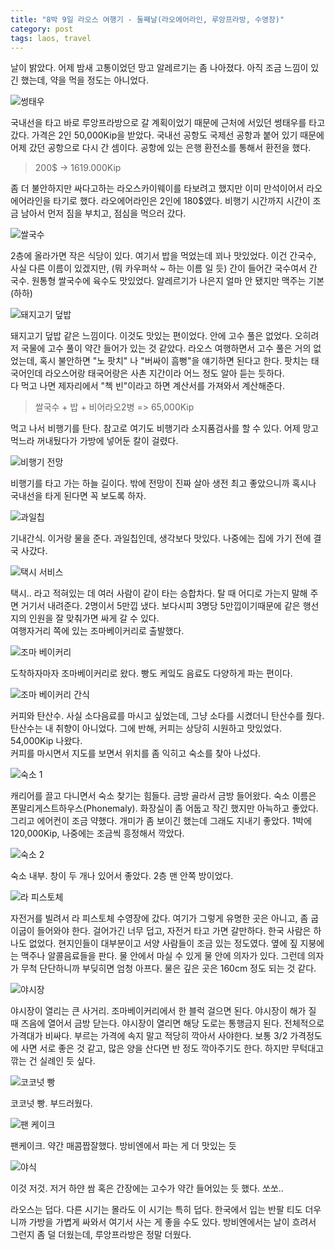 ```yaml
---
title: "8박 9일 라오스 여행기 - 둘째날(라오에어라인, 루앙프라방, 수영장)"
category: post
tags: laos, travel
---
```



날이 밝았다. 어제 밤새 고통이었던 망고 알레르기는 좀 나아졌다. 아직 조금 느낌이 있긴 했는데, 약을 먹을 정도는 아니었다.

![썽태우](/images/2015-08-24/laos02-01.jpg)


국내선을 타고 바로 루앙프라방으로 갈 계획이었기 때문에 근처에 서있던 썽태우를 타고 갔다. 가격은 2인 50,000Kip을 받았다. 국내선 공항도 국제선 공항과 붙어 있기 때문에 어제 갔던 공항으로 다시 간 셈이다. 공항에 있는 은행 환전소를 통해서 환전을 했다.

> 200$ -> 1619.000Kip

좀 더 불안하지만 싸다고하는 라오스카이웨이를 타보려고 했지만 이미 만석이어서 라오에어라인을 타기로 했다. 라오에어라인은 2인에 180$였다. 비행기 시간까지 시간이 조금 남아서 먼저 짐을 부치고, 점심을 먹으러 갔다.

![쌀국수](/images/2015-08-24/laos02-02.jpg)

2층에 올라가면 작은 식당이 있다. 여기서 밥을 먹었는데 꾀나 맛있었다. 이건 간국수, 사실 다른 이름이 있겠지만, (뭐 카우퍼삭 ~ 하는 이름 일 듯) 간이 들어간 국수여서 간 국수. 원통형 쌀국수에 육수도 맛있었다. 알레르기가 나은지 얼마 안 됐지만 맥주는 기본(하하)

![돼지고기 덮밥](/images/2015-08-24/laos02-03.jpg)

돼지고기 덮밥 같은 느낌이다. 이것도 맛있는 편이었다.
안에 고수 풀은 없었다. 오히려 저 국물에 고수 풀이 약간 들어가 있는 것 같았다. 라오스 여행하면서 고수 풀은 거의 없었는데, 혹시 불안하면 "노 팟치" 나 "버싸이 흠뻥"을 얘기하면 된다고 한다. 팟치는 태국어인데 라오스어랑 태국어랑은 사촌 지간이라 어느 정도 알아 듣는 듯하다.  
다 먹고 나면 제자리에서 "첵 빈"이라고 하면 계산서를 가져와서 계산해준다.

> 쌀국수 + 밥 + 비어라오2병  => 65,000Kip

먹고 나서 비행기를 탄다. 참고로 여기도 비행기라 소지품검사를 할 수 있다. 어제 망고 먹느라 꺼내뒀다가 가방에 넣어둔 칼이 걸렸다.

![비행기 전망](/images/2015-08-24/laos02-04.jpg)

비행기를 타고 가는 하늘 길이다. 밖에 전망이 진짜 살아 생전 최고 좋았으니까 혹시나 국내선을 타게 된다면 꼭 보도록 하자.

![과일칩](/images/2015-08-24/laos02-05.jpg)


기내간식. 이거랑 물을 준다. 과일칩인데, 생각보다 맛있다. 나중에는 집에 가기 전에 결국 사갔다.

![택시 서비스](/images/2015-08-24/laos02-06.jpg)

택시.. 라고 적혀있는 데 여러 사람이 같이 타는 승합차다. 탈 때 어디로 가는지 말해 주면 거기서 내려준다. 2명이서 5만낍 냈다. 보다시피 3명당 5만낍이기때문에 같은 행선지의 인원을 잘 맞춰가면 싸게 갈 수 있다.  
여행자거리 쪽에 있는 조마베이커리로 출발했다.

![조마 베이커리](/images/2015-08-24/laos02-07.jpg)

도착하자마자 조마베이커리로 왔다. 빵도 케잌도 음료도 다양하게 파는 편이다.

![조마 베이커리 간식](/images/2015-08-24/laos02-08.jpg)


커피와 탄산수. 사실 소다음료를 마시고 싶었는데, 그냥 소다를 시켰더니 탄산수를 줬다. 탄산수는 내 취향이 아니었다. 그에 반해, 커피는 상당히 시원하고 맛있었다. 54,000Kip 나왔다.  
커피를 마시면서 지도를 보면서 위치를 좀 익히고 숙소를 찾아 나섰다.

![숙소 1](/images/2015-08-24/laos02-09.jpg)

캐리어를 끌고 다니면서 숙소 찾기는 힘들다. 금방 골라서 금방 들어왔다. 숙소 이름은 폰말리게스트하우스(Phonemaly). 화장실이 좀 어둡고 작긴 했지만 아늑하고 좋았다. 그리고 에어컨이 조금 약했다. 개미가 좀 보이긴 했는데 그래도 지내기 좋았다. 1박에 120,000Kip, 나중에는 조금씩 흥정해서 깍았다.

![숙소 2](/images/2015-08-24/laos02-10.jpg)


숙소 내부. 창이 두 개나 있어서 좋았다. 2층 맨 안쪽 방이었다.

![라 피스토체](/images/2015-08-24/laos02-11.jpg)

자전거를 빌려서 라 피스토체 수영장에 갔다. 여기가 그렇게 유명한 곳은 아니고, 좀 굽이굽이 들어와야 한다. 걸어가긴 너무 덥고, 자전거 타고 가면 갈만하다. 한국 사람은 하나도 없었다. 현지인들이 대부분이고 서양 사람들이 조금 있는 정도였다. 옆에 짚 지붕에는 맥주나 알콜음료들을 판다. 물 안에서 마실 수 있게 물 안에 의자가 있다. 그런데 의자가 무척 단단하니까 부딪히면 엄청 아프다. 물은 깊은 곳은 160cm 정도 되는 것 같다.

![야시장](/images/2015-08-24/laos02-12.jpg)

야시장이 열리는 큰 사거리. 조마베이커리에서 한 블럭 걸으면 된다. 야시장이 해가 질 때 즈음에 열어서 금방 닫는다. 야시장이 열리면 해당 도로는 통행금지 된다. 전체적으로 가격대가 비싸다. 부르는 가격에 속지 말고 적당히 깍아서 사야한다. 보통 3/2 가격정도에 사면 서로 좋은 것 같고, 많은 양을 산다면 반 정도 깍아주기도 한다. 하지만 무턱대고 깎는 건 실례인 듯 싶다.

![코코넛 빵](/images/2015-08-24/laos02-13.jpg)

코코넛 빵. 부드러웠다.


![팬 케이크](/images/2015-08-24/laos02-14.jpg)

팬케이크. 약간 매콤짭잘했다. 방비엔에서 파는 게 더 맛있는 듯

![야식](/images/2015-08-24/laos02-15.jpg)


이것 저것. 저거 하얀 쌈 혹은 간장에는 고수가 약간 들어있는 듯 했다. 쏘쏘..

라오스는 덥다. 다른 시기는 몰라도 이 시기는 특히 덥다. 한국에서 입는 반팔 티도 더우니까 가방을 가볍게 싸와서 여기서 사는 게 좋을 수도 있다. 방비엔에서는 날이 흐려서 그런지 좀 덜 더웠는데, 루앙프라방은 정말 더웠다.
